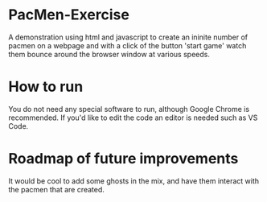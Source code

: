 # PacMen-Exercise

A demonstration using html and javascript to create an ininite number of pacmen on a webpage and with a click of the button 'start game' watch them bounce around the browser window at various speeds.

# How to run

You do not need any special software to run, although Google Chrome is recommended. If you'd like to edit the code an editor is needed such as VS Code.

# Roadmap of future improvements

It would be cool to add some ghosts in the mix, and have them interact with the pacmen that are created.
